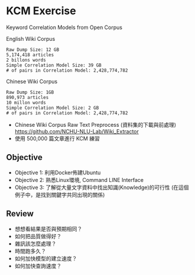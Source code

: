 # KCM Exercise
Keyword Correlation Models from Open Corpus    

English Wiki Corpus     
```text
Raw Dump Size: 12 GB
5,174,418 articles
2 billons words 
Simple Correlation Model Size: 39 GB
# of pairs in Correlation Model: 2,428,774,782 
```
Chinese Wiki Corpus
```text
Raw Dump Size: 1GB
890,973 articles
10 millon words 
Simple Correlation Model Size: 2 GB
# of pairs in Correlation Model: 2,428,774,782 
```
- Chinese Wiki Corpus Raw Text Preprocess (資料集的下載與前處理)
https://github.com/NCHU-NLU-Lab/Wiki_Extractor
- 使用 500,000 篇文章進行 KCM 練習

## Objective

- Objective 1: 利用Docker佈建Ubuntu     
- Objective 2: 熟悉Linux環境, Command LINE Interface         
- Objective 3: 了解從大量文字資料中找出知識(Knowledge)的可行性 (在這個例子中，是找到關鍵字共同出現的關係)             

## Review
- 想想看結果是否與預期相同？
- 如何把品質做得好？
- 雜訊該怎麼處理？
- 時間跑多久？	
- 如何加快模型的建立速度？
- 如何加快查詢速度？
